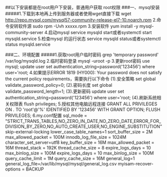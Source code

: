 ##以下安装都是在root用户下安装，普通用户获取 root权限
###一、mysql安装
#####1.下载到本地再上传到服务器或者使用wget直接下载
wget http://repo.mysql.com/mysql57-community-release-el7-10.noarch.rpm
2.命令安转软件源
sudo rpm -Uvh xxxxx.rpm
3.安装软件
yum install -y mysql-community-server
4.启动mysql
service mysqld start或者systemctl start mysqld.service
5.检查mysql 的运行状态
service mysqld status或者systemctl status mysqld.service

###二、环境配置
#####1.获取root用户临时密码
grep 'temporary password' /var/log/mysqld.log
2.临时密码登录
mysql -uroot -p
3.更新root密码
use mysql;
update user set authentication_string=password('123456') where user='root;
4.如果提示ERROR 1819 (HY000): Your password does not satisfy the current policy requirements，需要执行以下命令
(1).安全策略
set global validate_password_policy=0;
(2).密码长度
set global validate_password_length=1;
(3).更新密码
update user set authentication_string=password('123456') where user='root;
(4).刷新系统相关权限表
 flush privileges;
5.授权其他电脑远程连接
GRANT ALL PRIVILEGES ON *.* TO 'root'@'%' IDENTIFIED BY '123456' WITH GRANT OPTION;
FLUSH PRIVILEGES;
6.my.conf配置
sql_mode = "STRICT_TRANS_TABLES,NO_ZERO_IN_DATE,NO_ZERO_DATE,ERROR_FOR_DIVISION_BY_ZERO,NO_AUTO_CREATE_USER,NO_ENGINE_SUBSTITUTION"
skip-external-locking
lower_case_table_names=1
sort_buffer_size = 2M
max_allowed_packet = 100M
innodb_log_file_size = 1024M
character_set_server=utf8
key_buffer_size         = 16M
max_allowed_packet      = 16M
thread_stack            = 192K
thread_cache_size       = 8
expire_logs_days        = 10
max_binlog_size   = 100M
expire_logs_days        = 10
max_binlog_size   = 100M
query_cache_limit       = 1M
query_cache_size        = 16M
general_log=1
general_log_file=/var/lib/mysql/mysql/general_log.csv
myisam-recover-options  = BACKUP
